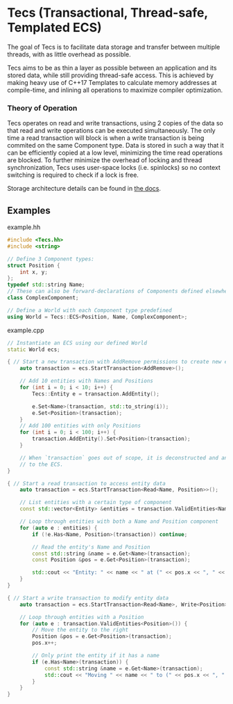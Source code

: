 # Tecs (Transactional, Thread-safe, Templated ECS)

The goal of Tecs is to facilitate data storage and transfer between multiple threads, with as little overhead as possible.

Tecs aims to be as thin a layer as possible between an application and its stored data, while still providing thread-safe access.
This is achieved by making heavy use of C++17 Templates to calculate memory addresses at compile-time, and inlining all
operations to maximize compiler optimization.

### Theory of Operation

Tecs operates on read and write transactions, using 2 copies of the data so that read and write operations can be executed
simultaneously. The only time a read transaction will block is when a write transaction is being commited on the same Component type.
Data is stored in such a way that it can be efficiently copied at a low level, minimizing the time read operations are blocked.
To further minimize the overhead of locking and thread synchronization, Tecs uses user-space locks (i.e. spinlocks) so no
context switching is required to check if a lock is free.

Storage architecture details can be found in [the docs](https://github.com/xthexder/Tecs/tree/master/docs).

## Examples

example.hh
```c++
#include <Tecs.hh>
#include <string>

// Define 3 Component types:
struct Position {
    int x, y;
};
typedef std::string Name;
// These can also be forward-declarations of Components defined elsewhere.
class ComplexComponent;

// Define a World with each Component type predefined
using World = Tecs::ECS<Position, Name, ComplexComponent>;
```

example.cpp
```c++
// Instantiate an ECS using our defined World
static World ecs;

{ // Start a new transaction with AddRemove permissions to create new entities and components
    auto transaction = ecs.StartTransaction<AddRemove>();

    // Add 10 entities with Names and Positions
    for (int i = 0; i < 10; i++) {
        Tecs::Entity e = transaction.AddEntity();

        e.Set<Name>(transaction, std::to_string(i));
        e.Set<Position>(transaction);
    }
    // Add 100 entities with only Positions
    for (int i = 0; i < 100; i++) {
        transaction.AddEntity().Set<Position>(transaction);
    }

    // When `transaction` goes out of scope, it is deconstructed and any changes made to entities will be commited
    // to the ECS.
}

{ // Start a read transaction to access entity data
    auto transaction = ecs.StartTransaction<Read<Name, Position>>();

    // List entities with a certain type of component
    const std::vector<Entity> &entities = transaction.ValidEntities<Name>();

    // Loop through entities with both a Name and Position component
    for (auto e : entities) {
        if (!e.Has<Name, Position>(transaction)) continue;

        // Read the entity's Name and Position
        const std::string &name = e.Get<Name>(transaction);
        const Position &pos = e.Get<Position>(transaction);

        std::cout << "Entity: " << name << " at (" << pos.x << ", " << pos.y << ")" << std::endl;
    }
}

{ // Start a write transaction to modify entity data
    auto transaction = ecs.StartTransaction<Read<Name>, Write<Position>>();

    // Loop through entities with a Position
    for (auto e : transaction.ValidEntities<Position>()) {
        // Move the entity to the right
        Position &pos = e.Get<Position>(transaction);
        pos.x++;

        // Only print the entity if it has a name
        if (e.Has<Name>(transaction)) {
            const std::string &name = e.Get<Name>(transaction);
            std::cout << "Moving " << name << " to (" << pos.x << ", " << pos.y << ")" << std::endl;
        }
    }
}
```
